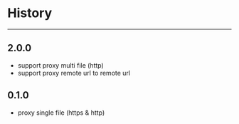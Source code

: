 # History
----

## 2.0.0
- support proxy multi file (http)
- support proxy remote url to remote url

## 0.1.0

- proxy single file (https & http)

